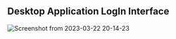 ## Desktop Application LogIn Interface 


![Screenshot from 2023-03-22 20-14-23](https://user-images.githubusercontent.com/112495633/226999979-6b966ead-70b5-4d0e-afa5-cb861a51c157.png)
